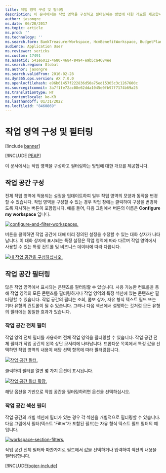 ```yaml
---
title: 작업 영역 구성 및 필터링
description: 이 문서에서는 작업 영역을 구성하고 필터링하는 방법에 대한 개요를 제공합니다.
author: jasongre
ms.date: 06/20/2017
ms.topic: article
ms.prod: ''
ms.technology: ''
ms.search.form: BankTreasurerWorkspace, HcmBenefitWorkspace, BudgetPlanningWorkspace, BusinessProcessGenericWorkspace, RetailCatalogManagementWorkspace, RetailCategoryAndProductWorkspace, RetailChannelManagementWorkspace, HcmCompensationWorkspace, CAMCostAccountingLedgerAdminWorkspace, CostAdminWorkspace, CostAnalysisWorkspace, CAMCostControlWorkspace, CustomerCollectionManagerWorkspace, CustomerInvoiceWorkspace, CustPaymentWorkspace, DataManagementWorkspace, DataValidationWorkspace, ERWorkspace, LedgerPeriodCloseProjectWorkspace, AssetWorkspace, GeneralJournalEntryWorkspace, VendVendorPortalInvoiceWorkspace, BudgetTrackingWorkspace, ReqCreatePlanWorkspace, BusinessProcessGenericOwnerWorkspace, SelfHealingWorkspace, WHSOutboundWorkMonitoringWorkspace, WHSWavePlanningWorkspace, PayrollWorkspace, HcmWorkforceWorkspace, RetailDiscountPricingWorkspace, EcoResProductDiscreteManufacturingWorkspace, KanbanPrepareProductForLeanWorkspace, EcoResProductProcessManufacturingWorkspace, EcoResProductVariantMaintainWorkspace, JmgShopSupervisorWorkspace, ProjProjectManagementWorkspace, VendVendorPortalWorkspace, PurchOrderMaintainWorkspace, PurchOrderProcessReceiptsWorkspace, HcmRecruitmentWorkspace, EcoResProductMaintainWorkspace, FMClerkWorkspace, OpResLifecycleManagementWorkspace, RetailITWorkspace, RetailChannelOperationsWorkspace, RetailStoreManagementWorkspace, SalesOrderProcessingWorkspace, SalesReturnWorkspace, SystemAdministrationWorkspaceForm, VendVendorRequestForQuotationsWorkspace, VendVendorProfileManagementWorkspace, VendInvoiceWorkspace, VendPaymentWorkspace
audience: Application User
ms.reviewer: sericks
ms.custom: 17491
ms.assetid: 541e6012-4680-4684-8494-e9b5ca4684ee
ms.search.region: Global
ms.author: jasongre
ms.search.validFrom: 2016-02-28
ms.dyn365.ops.version: AX 7.0.0
ms.openlocfilehash: e96b61457f222836d50a75ed15305c3c1267600c
ms.sourcegitcommit: 3a7f1fe72ac08e62dda1045e0fb97f7174b69a25
ms.translationtype: HT
ms.contentlocale: ko-KR
ms.lasthandoff: 01/31/2022
ms.locfileid: "8460869"
---
```

# <a name="configure-and-filter-workspaces"></a>작업 영역 구성 및 필터링

[!include [banner](../includes/banner.md)]


[!INCLUDE [PEAP](../../../includes/peap-1.md)]

이 문서에서는 작업 영역을 구성하고 필터링하는 방법에 대한 개요를 제공합니다.

## <a name="configuring-a-workspace"></a>작업 공간 구성

전체 작업 영역에 적용되는 설정을 업데이트하여 일부 작업 영역의 모양과 동작을 변경할 수 있습니다. 작업 영역을 구성할 수 있는 경우 작업 창에는 클릭하여 구성을 변경하도록 지시하는 버튼이 포함됩니다. 예를 들어, 다음 그림에서 버튼의 이름은 **Configure my workspace** 입니다.

[![configure-and-filter-workspaces.](./media/configure-and-filter-workspaces.png)](./media/configure-and-filter-workspaces.png)

버튼을 클릭하면 작업 공간에 대해 미리 정의된 설정을 수정할 수 있는 대화 상자가 나타납니다. 이 대화 상자에 표시되는 특정 설정은 작업 영역에 따라 다르며 작업 영역에서 사용할 수 있는 특정 컨트롤 및 비즈니스 데이터에 따라 다릅니다.

[![내 작업 공간을 구성하십시오.](./media/configure-my-workspace.png)](./media/configure-my-workspace.png)

## <a name="filtering-a-workspace"></a>작업 공간 필터링

많은 작업 영역에서 표시되는 콘텐츠를 필터링할 수 있습니다. 사용 가능한 컨트롤을 통해 작업 영역의 모든 콘텐츠를 필터링하거나 작업 영역의 특정 섹션에 있는 콘텐츠만 필터링할 수 있습니다. 작업 공간의 필터는 조회, 콤보 상자, 자유 형식 텍스트 필드 또는 기타 유형의 컨트롤이 될 수 있습니다. 그러나 다음 섹션에서 설명하는 것처럼 모든 유형의 필터에는 동일한 효과가 있습니다.

### <a name="workspace-wide-filters"></a>작업 공간 전체 필터

작업 영역 전체 필터를 사용하여 전체 작업 영역을 필터링할 수 있습니다. 작업 공간 전체 필터가 작업 공간의 왼쪽 상단 모서리에 나타납니다. 드롭다운 목록에서 특정 값을 선택하면 작업 영역의 내용이 해당 선택 항목에 따라 필터링됩니다.

[![작업 공간 필터.](./media/workspace-filter.png)](./media/workspace-filter.png)

클릭하여 필터를 열면 몇 가지 옵션이 표시됩니다.

[![작업 공간 필터 확장.](./media/workspace-filter-expanded.png)](./media/workspace-filter-expanded.png)

해당 옵션을 기반으로 작업 공간을 필터링하려면 옵션을 선택하십시오.

### <a name="workspace-section-filters"></a>작업 공간 섹션 필터

작업 공간의 개별 섹션에 필터가 있는 경우 각 섹션을 개별적으로 필터링할 수 있습니다. 다음 그림에서 필터(텍스트 'Filter'가 포함된 필드)는 자유 형식 텍스트 필드 필터의 예입니다.

[![workspace-section-filters.](./media/workspace-section-filters.png)](./media/workspace-section-filters.png)

작업 공간 전체 필터와 마찬가지로 필드에서 값을 선택하거나 입력하여 섹션의 내용을 필터링합니다.


[!INCLUDE[footer-include](../../../includes/footer-banner.md)]